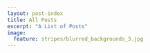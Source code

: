 ```yaml
---
layout: post-index
title: All Posts
excerpt: "A List of Posts"
image:
  feature: stripes/blurred_backgrounds_3.jpg
---
```

